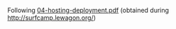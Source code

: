 Following [04-hosting-deployment.pdf](04-hosting-deployment.pdf) (obtained during http://surfcamp.lewagon.org/)
